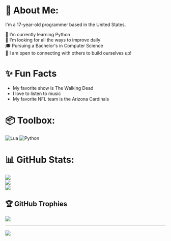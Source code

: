 # 💫 About Me:
I'm a 17-year-old programmer based in the United States. 

🔭 I’m currently learning Python <br>
🌱 I'm looking for all the ways to improve daily <br>
🎓 Pursuing a Bachelor's in Computer Science <br>
💬 I am open to connecting with others to build ourselves up!


# ✨ Fun Facts 
  - My favorite show is The Walking Dead
  - I love to listen to music
  - My favorite NFL team is the Arizona Cardinals


# 📦 Toolbox:
![Lua](https://img.shields.io/badge/lua-%232C2D72.svg?style=for-the-badge&logo=lua&logoColor=white) ![Python](https://img.shields.io/badge/python-3670A0?style=for-the-badge&logo=python&logoColor=ffdd54)
# 📊 GitHub Stats:
![](https://github-readme-stats.vercel.app/api?username=julianprograms&theme=dark&hide_border=false&include_all_commits=true&count_private=false)<br/>
![](https://github-readme-streak-stats.herokuapp.com/?user=julianprograms&theme=dark&hide_border=false)<br/>
![](https://github-readme-stats.vercel.app/api/top-langs/?username=julianprograms&theme=dark&hide_border=false&include_all_commits=true&count_private=false&layout=compact)

## 🏆 GitHub Trophies
![](https://github-profile-trophy.vercel.app/?username=julianprograms&theme=radical&no-frame=false&no-bg=true&margin-w=4)

---
[![](https://visitcount.itsvg.in/api?id=julianprograms&icon=0&color=0)](https://visitcount.itsvg.in)

<!-- Proudly created with GPRM ( https://gprm.itsvg.in ) -->
